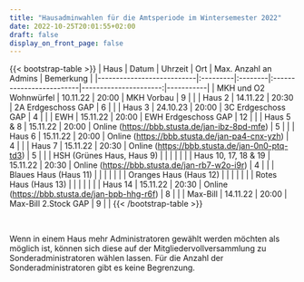 ```yaml
---
title: "Hausadminwahlen für die Amtsperiode im Wintersemester 2022"
date: 2022-10-25T20:01:55+02:00
draft: false
display_on_front_page: false
---
```


{{< bootstrap-table >}}
| Haus                      | Datum    | Uhrzeit | Ort                      | Max. Anzahl an Admins | Bemerkung |
|---------------------------|:---------|:--------|:-------------------------|----------------------:|-----------|
| MKH und O2 Wohnwürfel     | 10.11.22 | 20:00   | MKH Vorbau               | 9                     |           |
| Haus 2                    | 14.11.22 | 20:30 | 2A Erdgeschoss GAP       | 6                     |           |
| Haus 3                    | 24.10.23 | 20:00   | 3C Erdgeschoss GAP       | 4                     |           |
| EWH                       | 15.11.22 | 20:00   | EWH Erdgeschoss GAP      | 12                    |           |
| Haus 5 & 8              | 15.11.22 | 20:00   | Online (https://bbb.stusta.de/jan-ibz-8pd-mfe) | 5                     |           |
| Haus 6                    | 15.11.22 | 20:00   | Online (https://bbb.stusta.de/jan-pa4-cnx-yzh) | 4                     |           |
| Haus 7                    | 15.11.22 | 20:30   | Online (https://bbb.stusta.de/jan-0n0-ptq-td3) | 5                     |           |
| HSH (Grünes Haus, Haus 9) |          |         |                          |                       |           |
| Haus 10, 17, 18 & 19      | 15.11.22 | 20:30   | Online (https://bbb.stusta.de/jan-rb7-w2o-i9r) | 4                     |           |
| Blaues Haus (Haus 11)     |          |         |                          |                       |           |
| Oranges Haus (Haus 12)    |          |         |                          |                       |           |
| Rotes Haus (Haus 13)      |          |         |                          |                       |           |
| Haus 14                   | 15.11.22 | 20:30   | Online (https://bbb.stusta.de/jan-bpb-hhg-r6f) | 8                     |           |
| Max-Bill                  | 14.11.22 | 20:00   | Max-Bill 2.Stock GAP     | 9                     |           |
{{< /bootstrap-table >}}

&nbsp;

Wenn in einem Haus mehr Administratoren gewählt werden möchten als möglich ist, können sich diese auf der
Mitgliedervollversammlung zu Sonderadministratoren wählen lassen. Für die Anzahl der Sonderadministratoren gibt es keine
Begrenzung.
